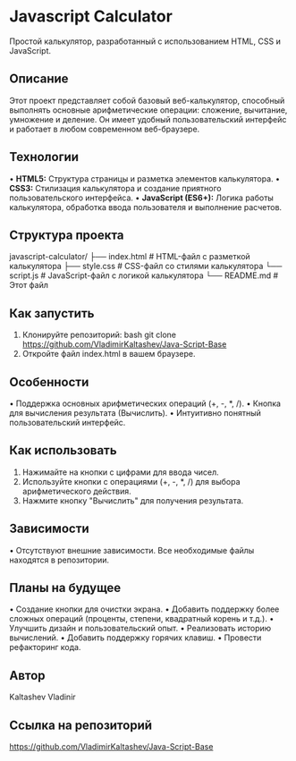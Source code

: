 # Javascript Calculator

Простой калькулятор, разработанный с использованием HTML, CSS и JavaScript.

## Описание

Этот проект представляет собой базовый веб-калькулятор, способный выполнять основные арифметические операции: сложение, вычитание, умножение и деление. Он имеет удобный пользовательский интерфейс и работает в любом современном веб-браузере.

## Технологии

•   **HTML5:** Структура страницы и разметка элементов калькулятора.
•   **CSS3:** Стилизация калькулятора и создание приятного пользовательского интерфейса.
•   **JavaScript (ES6+):** Логика работы калькулятора, обработка ввода пользователя и выполнение расчетов.

## Структура проекта
javascript-calculator/
├── index.html      # HTML-файл с разметкой калькулятора
├── style.css       # CSS-файл со стилями калькулятора
└── script.js       # JavaScript-файл с логикой калькулятора
└── README.md       # Этот файл

## Как запустить

1.  Клонируйте репозиторий:
bash
    git clone https://github.com/VladimirKaltashev/Java-Script-Base    
2.  Откройте файл index.html в вашем браузере.

## Особенности

•   Поддержка основных арифметических операций (+, -, \*, /).
•   Кнопка для вычисления результата (Вычислить).
•   Интуитивно понятный пользовательский интерфейс.

## Как использовать

1.  Нажимайте на кнопки с цифрами для ввода чисел.
2.  Используйте кнопки с операциями (+, -, \*, /) для выбора арифметического действия.
3.  Нажмите кнопку "Вычислить" для получения результата.

## Зависимости

•   Отсутствуют внешние зависимости. Все необходимые файлы находятся в репозитории.

## Планы на будущее
•   Создание кнопки для очистки экрана.
•   Добавить поддержку более сложных операций (проценты, степени, квадратный корень и т.д.).
•   Улучшить дизайн и пользовательский опыт.
•   Реализовать историю вычислений.
•   Добавить поддержку горячих клавиш.
•   Провести рефакторинг кода.

## Автор
Kaltashev Vladinir

## Ссылка на репозиторий
https://github.com/VladimirKaltashev/Java-Script-Base 


